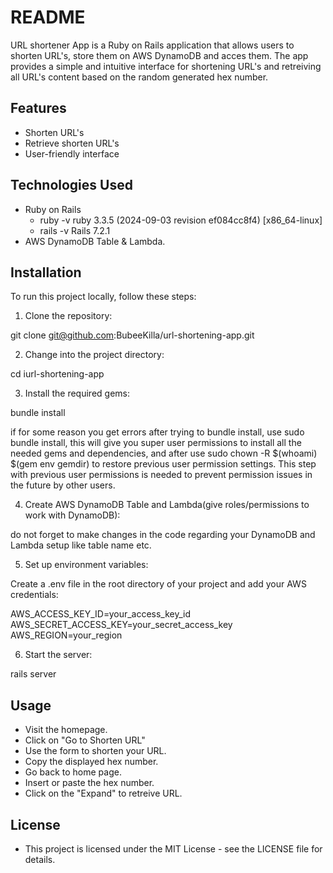 # README

URL shortener App is a Ruby on Rails application that allows users to shorten URL's, store them on AWS DynamoDB and acces them. The app provides a simple and intuitive interface for shortening URL's and retreiving all URL's content based on the random generated hex number.

## Features

- Shorten URL's
- Retrieve shorten URL's
- User-friendly interface

## Technologies Used

- Ruby on Rails
  - ruby -v
      ruby 3.3.5 (2024-09-03 revision ef084cc8f4) [x86_64-linux]
  - rails -v
      Rails 7.2.1
- AWS DynamoDB Table & Lambda.

## Installation

To run this project locally, follow these steps:

1. Clone the repository:
  
  git clone git@github.com:BubeeKilla/url-shortening-app.git

2. Change into the project directory:
  
  cd iurl-shortening-app

3. Install the required gems:

  bundle install

  if for some reason you get errors after trying to bundle install, use sudo bundle install, this will give you super user permissions to install all the needed gems and dependencies, and after use sudo chown -R $(whoami) $(gem env gemdir) to restore previous user permission settings. This step with previous user permissions is needed to prevent permission issues in the future by other users.

4. Create AWS DynamoDB Table and Lambda(give roles/permissions to work with DynamoDB):

  do not forget to make changes in the code regarding your DynamoDB and Lambda setup like table name etc.

5. Set up environment variables:

  Create a .env file in the root directory of your project and add your AWS credentials:

  AWS_ACCESS_KEY_ID=your_access_key_id
  AWS_SECRET_ACCESS_KEY=your_secret_access_key
  AWS_REGION=your_region

6. Start the server:

  rails server


## Usage

- Visit the homepage.
- Click on "Go to Shorten URL"
- Use the form to shorten your URL.
- Copy the displayed hex number.
- Go back to home page.
- Insert or paste the hex number.
- Click on the "Expand" to retreive URL.

## License

- This project is licensed under the MIT License - see the LICENSE file for details.